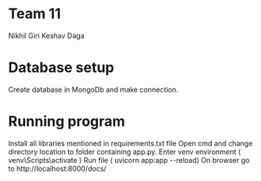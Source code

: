 # Team 11
Nikhil Giri
Keshav Daga

# Database setup
Create database in  MongoDb and make connection.

# Running program
Install all libraries mentioned in requirements.txt file
Open cmd and change directory location to folder containing app.py.
Enter venv environment ( venv\Scripts\activate )
Run file ( uvicorn app:app --reload)
On browser go to http://localhost:8000/docs/
